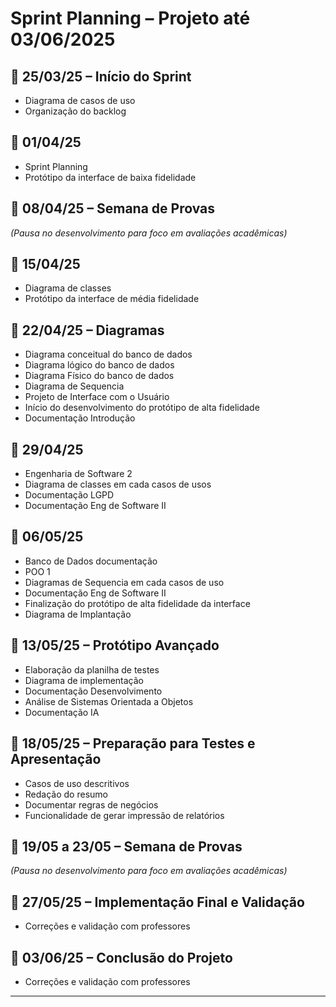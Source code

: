 # Sprint Planning – Projeto até 03/06/2025

## 📅 25/03/25 – Início do Sprint  
- Diagrama de casos de uso  
- Organização do backlog  

## 📅 01/04/25  
- Sprint Planning  
- Protótipo da interface de baixa fidelidade

## 📅 08/04/25 – Semana de Provas  
_(Pausa no desenvolvimento para foco em avaliações acadêmicas)_  

## 📅 15/04/25  
- Diagrama de classes
- Protótipo da interface de média fidelidade  

## 📅 22/04/25 – Diagramas 
- Diagrama conceitual do banco de dados
- Diagrama lógico do banco de dados
- Diagrama Físico do banco de dados
- Diagrama de Sequencia
- Projeto de Interface com o Usuário
- Início do desenvolvimento do protótipo de alta fidelidade
- Documentação Introdução 


## 📅 29/04/25  
- Engenharia de Software 2
- Diagrama de classes em cada casos de usos
- Documentação LGPD
- Documentação Eng de Software II

  
## 📅 06/05/25  
- Banco de Dados documentação 
- POO 1 
- Diagramas de Sequencia em cada casos de uso
- Documentação Eng de Software II
- Finalização do protótipo de alta fidelidade da interface
- Diagrama de Implantação


## 📅 13/05/25 – Protótipo Avançado  
- Elaboração da planilha de testes
- Diagrama de implementação
- Documentação Desenvolvimento
- Análise de Sistemas Orientada a Objetos
- Documentação IA

## 📅 18/05/25 – Preparação para Testes e Apresentação
- Casos de uso descritivos
- Redação do resumo
- Documentar regras de negócios
- Funcionalidade de gerar impressão de relatórios


## 📅 19/05 a 23/05 – **Semana de Provas**  
_(Pausa no desenvolvimento para foco em avaliações acadêmicas)_  

## 📅 27/05/25 – Implementação Final e Validação  
- Correções e validação com professores

## 📅 03/06/25 – Conclusão do Projeto  
- Correções e validação com professores

---
